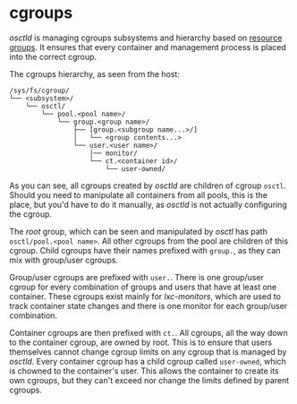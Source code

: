 # cgroups

*osctld* is managing cgroups subsystems and hierarchy based on
[resource groups](../user-guide/resources.md). It ensures that every container
and management process is placed into the correct cgroup.

The cgroups hierarchy, as seen from the host:
 
    /sys/fs/cgroup/
    └── <subsystem>/
        └── osctl/
            └── pool.<pool name>/
                └── group.<group name>/
                    ├── [group.<subgroup name...>/]
                    │   └── <group contents...>
                    └── user.<user name>/
                        │── monitor/
                        └── ct.<container id>/
                            └── user-owned/

As you can see, all cgroups created by *osctld* are children of cgroup `osctl`.
Should you need to manipulate all containers from all pools, this is the place,
but you'd have to do it manually, as *osctld* is not actually configuring the
cgroup.

The *root* group, which can be seen and manipulated by *osctl* has path
`osctl/pool.<pool name>`. All other cgroups from the pool are children of this
cgroup. Child cgroups have their names prefixed with `group.`, as they can mix
with group/user cgroups.

Group/user cgroups are prefixed with `user.`. There is one group/user cgroup for
every combination of groups and users that have at least one container. These
cgroups exist mainly for *lxc-monitors*, which are used to track container state
changes and there is one monitor for each group/user combination.

Container cgroups are then prefixed with `ct.`. All cgroups, all the way down
to the container cgroup, are owned by root. This is to ensure that users
themselves cannot change cgroup limits on any cgroup that is managed by *osctld*.
Every container cgroup has a child cgroup called `user-owned`, which is chowned
to the container's user. This allows the container to create its own cgroups,
but they can't exceed nor change the limits defined by parent cgroups.

